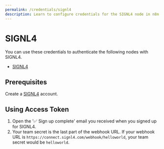 ```yaml
---
permalink: /credentials/signl4
description: Learn to configure credentials for the SIGNL4 node in n8n
---
```


# SIGNL4

You can use these credentials to authenticate the following nodes with SIGNL4.
- [SIGNL4](../../nodes-library/nodes/SIGNL4/README.md)

## Prerequisites

Create a [SIGNL4](https://www.signl4.com/) account.

## Using Access Token

1. Open the '✅ Sign up complete' email you received when you signed up for SIGNL4.
2. Your team secret is the last part of the webhook URL. If your webhook URL is `https://connect.signl4.com/webhook/helloworld`, your team secret would be `helloworld`.
